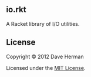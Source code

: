 ## io.rkt

A Racket library of I/O utilities.

## License

Copyright © 2012 Dave Herman

Licensed under the [MIT License](http://mit-license.org).
